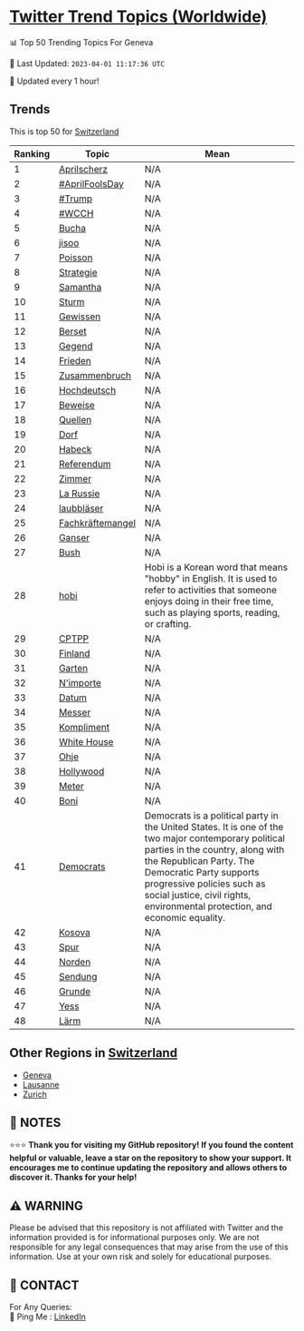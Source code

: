 [Twitter Trend Topics (Worldwide)](https://github.com/ErcinDedeoglu/Twitter-Trend-Topics)
==========


📊 Top 50 Trending Topics For Geneva

📆 Last Updated: `2023-04-01 11:17:36 UTC`

🔧 Updated every 1 hour!


## Trends

This is top 50 for [Switzerland](</Switzerland>)

| Ranking | Topic | Mean |
| ------- | ------------ | ------------ |
| 1 | [Aprilscherz](http://twitter.com/search?q=Aprilscherz) | N/A |
| 2 | [#AprilFoolsDay](http://twitter.com/search?q=%23AprilFoolsDay) | N/A |
| 3 | [#Trump](http://twitter.com/search?q=%23Trump) | N/A |
| 4 | [#WCCH](http://twitter.com/search?q=%23WCCH) | N/A |
| 5 | [Bucha](http://twitter.com/search?q=Bucha) | N/A |
| 6 | [jisoo](http://twitter.com/search?q=jisoo) | N/A |
| 7 | [Poisson](http://twitter.com/search?q=Poisson) | N/A |
| 8 | [Strategie](http://twitter.com/search?q=Strategie) | N/A |
| 9 | [Samantha](http://twitter.com/search?q=Samantha) | N/A |
| 10 | [Sturm](http://twitter.com/search?q=Sturm) | N/A |
| 11 | [Gewissen](http://twitter.com/search?q=Gewissen) | N/A |
| 12 | [Berset](http://twitter.com/search?q=Berset) | N/A |
| 13 | [Gegend](http://twitter.com/search?q=Gegend) | N/A |
| 14 | [Frieden](http://twitter.com/search?q=Frieden) | N/A |
| 15 | [Zusammenbruch](http://twitter.com/search?q=Zusammenbruch) | N/A |
| 16 | [Hochdeutsch](http://twitter.com/search?q=Hochdeutsch) | N/A |
| 17 | [Beweise](http://twitter.com/search?q=Beweise) | N/A |
| 18 | [Quellen](http://twitter.com/search?q=Quellen) | N/A |
| 19 | [Dorf](http://twitter.com/search?q=Dorf) | N/A |
| 20 | [Habeck](http://twitter.com/search?q=Habeck) | N/A |
| 21 | [Referendum](http://twitter.com/search?q=Referendum) | N/A |
| 22 | [Zimmer](http://twitter.com/search?q=Zimmer) | N/A |
| 23 | [La Russie](http://twitter.com/search?q=La+Russie) | N/A |
| 24 | [laubbläser](http://twitter.com/search?q=laubbl%c3%a4ser) | N/A |
| 25 | [Fachkräftemangel](http://twitter.com/search?q=Fachkr%c3%a4ftemangel) | N/A |
| 26 | [Ganser](http://twitter.com/search?q=Ganser) | N/A |
| 27 | [Bush](http://twitter.com/search?q=Bush) | N/A |
| 28 | [hobi](http://twitter.com/search?q=hobi) | Hobi is a Korean word that means "hobby" in English. It is used to refer to activities that someone enjoys doing in their free time, such as playing sports, reading, or crafting. |
| 29 | [CPTPP](http://twitter.com/search?q=CPTPP) | N/A |
| 30 | [Finland](http://twitter.com/search?q=Finland) | N/A |
| 31 | [Garten](http://twitter.com/search?q=Garten) | N/A |
| 32 | [N'importe](http://twitter.com/search?q=N%27importe) | N/A |
| 33 | [Datum](http://twitter.com/search?q=Datum) | N/A |
| 34 | [Messer](http://twitter.com/search?q=Messer) | N/A |
| 35 | [Kompliment](http://twitter.com/search?q=Kompliment) | N/A |
| 36 | [White House](http://twitter.com/search?q=White+House) | N/A |
| 37 | [Ohje](http://twitter.com/search?q=Ohje) | N/A |
| 38 | [Hollywood](http://twitter.com/search?q=Hollywood) | N/A |
| 39 | [Meter](http://twitter.com/search?q=Meter) | N/A |
| 40 | [Boni](http://twitter.com/search?q=Boni) | N/A |
| 41 | [Democrats](http://twitter.com/search?q=Democrats) | Democrats is a political party in the United States. It is one of the two major contemporary political parties in the country, along with the Republican Party. The Democratic Party supports progressive policies such as social justice, civil rights, environmental protection, and economic equality. |
| 42 | [Kosova](http://twitter.com/search?q=Kosova) | N/A |
| 43 | [Spur](http://twitter.com/search?q=Spur) | N/A |
| 44 | [Norden](http://twitter.com/search?q=Norden) | N/A |
| 45 | [Sendung](http://twitter.com/search?q=Sendung) | N/A |
| 46 | [Grunde](http://twitter.com/search?q=Grunde) | N/A |
| 47 | [Yess](http://twitter.com/search?q=Yess) | N/A |
| 48 | [Lärm](http://twitter.com/search?q=L%c3%a4rm) | N/A |



## Other Regions in [Switzerland](</Switzerland>)

* [Geneva](</Switzerland/Geneva.md>)
* [Lausanne](</Switzerland/Lausanne.md>)
* [Zurich](</Switzerland/Zurich.md>)



## 📝 NOTES

⭐⭐⭐ **Thank you for visiting my GitHub repository! If you found the content helpful or valuable, leave a star on the repository to show your support. It encourages me to continue updating the repository and allows others to discover it. Thanks for your help!**


## ⚠️ WARNING

Please be advised that this repository is not affiliated with Twitter and the information provided is for informational purposes only. We are not responsible for any legal consequences that may arise from the use of this information. Use at your own risk and solely for educational purposes.


## 📨 CONTACT

 For Any Queries:  
            🏓 Ping Me : [LinkedIn](https://www.linkedin.com/in/ercindedeoglu/)

